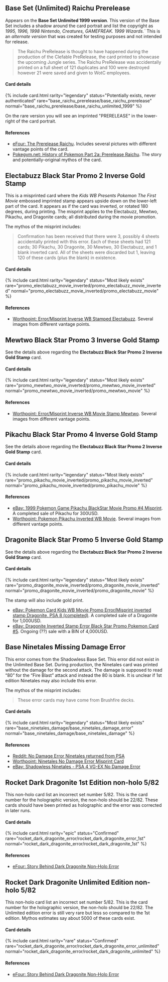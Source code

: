 ## Base Set (Unlimited) Raichu Prerelease

Appears on the **Base Set Unlimited 1999 version**. This version of the Base Set includes a shadow around the card portrait and list the copyright as _1995, 1996, 1998 Nintendo, Creatures, GAMEFREAK. 1999 Wizards.`_ This is an _alternate version_ that was created for testing purposes and not intended for release.

> The Raichu PreRelease is thought to have happened during the production of the Clefable PreRelease, the card printed to showcase the upcoming Jungle series. The Raichu PreRelease was accidentally printed on a full sheet of 121 duplicates and 100 were destroyed however 21 were saved and given to WotC employees. 

#### Card details

{% include card.html rarity="legendary" status="Potentially exists, never authenticated" rare="base_raichu_prerelease/base_raichu_prerelease" normal="base_raichu_prerelease/base_raichu_unlimited_1999" %}

On the rare version you will see an imprinted "PRERELEASE" in the lower-right of the card portrait.

#### References

- [eFour: The Prerelease Raichu](http://efour.proboards.com/thread/5503/prerelease-raichu). Includes several pictures with different vantage points of the card.
- [Pokegym.net: History of Pokemon Part 2a: Prerelease Raichu](http://pokegym.net/community/index.php?threads/history-of-pokemon-part-2a-prerelease-raichu.32583/). The story and potentially-original mythos of the card. 

## Electabuzz Black Star Promo 2 Inverse Gold Stamp

This is a misprinted card where the _Kids WB Presents Pokemon The First Movie_ embossed imprinted stamp appears upside down on the lower-left part of the card. It appears as if the card was inverted, or rotated 180 degrees, during printing. The misprint applies to the Electabuzz, Mewtwo, Pikachu, and Dragonite cards; all distributed during the movie promotion.

The mythos of the misprint includes:

> Confirmation has been received that there were 3, possibly 4 sheets accidentally printed with this error.  Each of these sheets had 121 cards; 30 Pikachu, 30 Dragonite, 30 Mewtwo, 30 Electabuzz, and 1 blank inverted card.  All of the sheets were discarded but 1, leaving 120 of these cards (plus the blank) in existence.

#### Card details

{% include card.html rarity="legendary" status="Most likely exists" rare="promo_electabuzz_movie_inverted/promo_electabuzz_movie_inverted" normal="promo_electabuzz_movie_inverted/promo_electabuzz_movie" %}

#### References

- [Worthpoint: Error/Misprint Inverse WB Stamped Electabuzz](https://www.worthpoint.com/worthopedia/pokemon-pikachu-inverted-wb-movie-1754703412). Several images from different vantage points.

## Mewtwo Black Star Promo 3 Inverse Gold Stamp

See the details above regarding the **Electabuzz Black Star Promo 2 Inverse Gold Stamp** card.

#### Card details

{% include card.html rarity="legendary" status="Most likely exists" rare="promo_mewtwo_movie_inverted/promo_mewtwo_movie_inverted" normal="promo_mewtwo_movie_inverted/promo_mewtwo_movie" %}

#### References

- [Worthpoint: Error/Misprint Inverse WB Movie Stamp Mewtwo](https://www.worthpoint.com/worthopedia/error-misprint-inverse-wb-movie-stamp-1826956604). Several images from different vantage points.

## Pikachu Black Star Promo 4 Inverse Gold Stamp

See the details above regarding the **Electabuzz Black Star Promo 2 Inverse Gold Stamp** card.

#### Card details

{% include card.html rarity="legendary" status="Most likely exists" rare="promo_pikachu_movie_inverted/promo_pikachu_movie_inverted" normal="promo_pikachu_movie_inverted/promo_pikachu_movie" %}

#### References

- [eBay: 1999 Pokemon Game Pikachu BlackStar Movie Promo #4 Misprint](https://www.ebay.com/itm/1999-Pokemon-Game-Pikachu-BlackStar-Movie-Promo-4-Misprint-/183695594760?nordt=true&rt=nc&orig_cvip=true). A completed sale of Pikachu for 300USD.
- [Worthpoint: Pokemon Pikachu Inverted WB Movie](https://www.worthpoint.com/worthopedia/pokemon-pikachu-inverted-wb-movie-1754703412). Several images from different vantage points.

## Dragonite Black Star Promo 5 Inverse Gold Stamp

See the details above regarding the **Electabuzz Black Star Promo 2 Inverse Gold Stamp** card.

#### Card details

{% include card.html rarity="legendary" status="Most likely exists" rare="promo_dragonite_movie_inverted/promo_dragonite_movie_inverted" normal="promo_dragonite_movie_inverted/promo_dragonite_movie" %}

The stamp will also include gold print.

- [eBay: Pokemon Card Kids WB Movie Promo Error/Misprint inverted stamp Dragonite, PSA 8 (completed)](https://www.ebay.com/itm/Pokemon-Card-Kids-WB-Movie-Promo-Error-Misprint-inverted-stamp-Dragonite-PSA-8-/151763024172?nordt=true&rt=nc&orig_cvip=true). A completed sale of a Dragonite for 1,000USD.
- [eBay: Dragonite Inverted Stamp Error Black Star Promo Pokemon Card #5](https://www.ebay.ca/itm/Dragonite-Inverted-Stamp-Error-Black-Star-Promo-Pokemon-Card-5-/183470036570). Ongoing (??) sale with a BIN of 4,000USD.

## Base Ninetales Missing Damage Error

This error comes from the Shadowless Base Set.  This error did not exist in the Unlimited Base Set.  During production, the Ninetales card was printed without the damage for the second attack.  The damage is supposed to read “80” for the “Fire Blast” attack and instead the 80 is blank. It is unclear if 1st edition Ninetales may also include this error.

The mythos of the misprint includes:

> These error cards may have come from Brushfire decks.

#### Card details

{% include card.html rarity="legendary" status="Most likely exists" rare="base_ninetales_damage/base_ninetales_damage_error" normal="base_ninetales_damage/base_ninetales_damage" %}

#### References

- [Reddit: No Damage Error Ninetales returned from PSA](https://www.reddit.com/r/pkmntcgcollections/comments/63x0kl/no_damage_error_ninetales_returned_from/)
- [Worthpoint: Ninetales No Damage Error Misprint Card](https://www.worthpoint.com/worthopedia/ninetales-damage-error-misprint-card-1930368258)
- [eBay: Shadowless Ninetales - PSA 4 VG-EX No Damage Error](https://www.ebay.com/itm/1999-Pokemon-1st-Edition-Base-Shadowless-Ninetales-PSA-4-VG-EX-No-Damage-Error/254156238671)

## Rocket Dark Dragonite 1st Edition non-holo 5/82

This non-holo card list an incorrect set number 5/82. This is the card number for the holographic version, the non-holo should be 22/82. These cards should have been printed as holographic and the error was corrected in later runs.

#### Card details

{% include card.html rarity="epic" status="Confirmed" rare="rocket_dark_dragonite_error/rocket_dark_dragonite_error_1st" normal="rocket_dark_dragonite_error/rocket_dark_dragonite_1st" %}

#### References

- [eFour: Story Behind Dark Dragonite Non-Holo Error](http://efour.proboards.com/thread/11034/story-dark-dragonite-holo-error)

## Rocket Dark Dragonite Unlimited Edition non-holo 5/82

This non-holo card list an incorrect set number 5/82. This is the card number for the holographic version, the non-holo should be 22/82. The Unlimited edition error is still very rare but less so compared to the 1st edition. Mythos estimates say about 5000 of these cards exist.

#### Card details

{% include card.html rarity="rare" status="Confirmed" rare="rocket_dark_dragonite_error/rocket_dark_dragonite_error_unlimited" normal="rocket_dark_dragonite_error/rocket_dark_dragonite_unlimited" %}

#### References

- [eFour: Story Behind Dark Dragonite Non-Holo Error](http://efour.proboards.com/thread/11034/story-dark-dragonite-holo-error)


